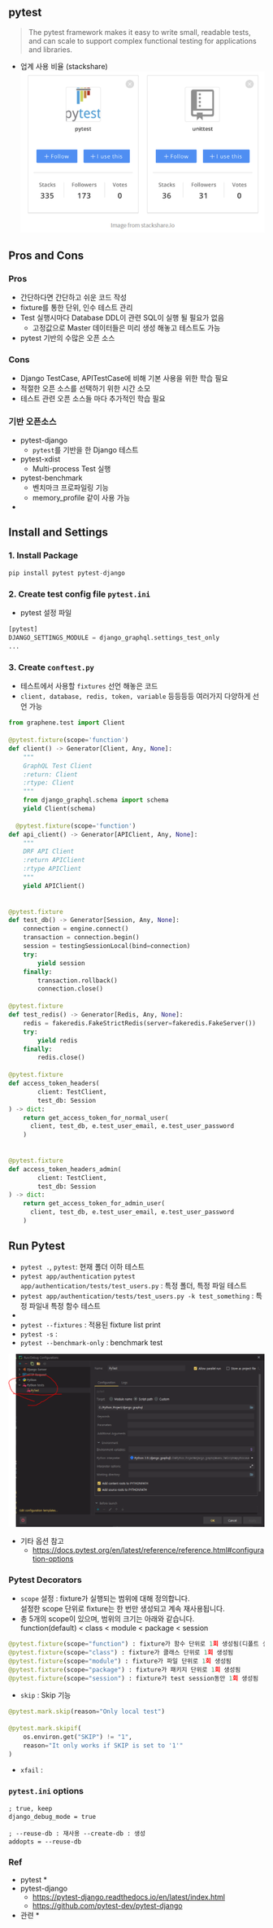 ## pytest
> The pytest framework makes it easy to write small, readable tests, and can scale to support complex functional testing for applications and libraries.

* 업계 사용 비율 (stackshare)
![](images/5b8335ff.png)

## Pros and Cons
### Pros
* 간단하다면 간단하고 쉬운 코드 작성
* fixture를 통한 단위, 인수 테스트 관리
* Test 실행시마다 Database DDL이 관련 SQL이 실행 될 필요가 없음
  * 고정값으로 Master 데이터들은 미리 생성 해놓고 테스트도 가능
* pytest 기반의 수많은 오픈 소스

### Cons
* Django TestCase, APITestCase에 비해 기본 사용을 위한 학습 필요
* 적절한 오픈 소스를 선택하기 위한 시간 소모 
* 테스트 관련 오픈 소스들 마다 추가적인 학습 필요

### 기반 오픈소스 
* pytest-django
  * `pytest`를 기반을 한 Django 테스트 
* pytest-xdist
  * Multi-process Test 실행 
* pytest-benchmark
  * 벤치마크 프로파일링 기능
  * memory_profile 같이 사용 가능
* 

## Install and Settings
### 1. Install Package
```python
pip install pytest pytest-django
```

### 2. Create test config file `pytest.ini`
* pytest 설정 파일
```python
[pytest]
DJANGO_SETTINGS_MODULE = django_graphql.settings_test_only
...
```

### 3. Create `conftest.py`
* 테스트에서 사용할 `fixtures` 선언 해놓은 코드
* `client, database, redis, token, variable` 등등등등 여러가지 다양하게 선언 가능

```python
from graphene.test import Client

@pytest.fixture(scope='function')
def client() -> Generator[Client, Any, None]:
    """
    GraphQL Test Client
    :return: Client
    :rtype: Client
    """
    from django_graphql.schema import schema
    yield Client(schema)

  @pytest.fixture(scope='function')
def api_client() -> Generator[APIClient, Any, None]:
    """
    DRF API Client
    :return APIClient
    :rtype APIClient
    """
    yield APIClient()


@pytest.fixture
def test_db() -> Generator[Session, Any, None]:
    connection = engine.connect()
    transaction = connection.begin()
    session = testingSessionLocal(bind=connection)
    try:
        yield session
    finally:
        transaction.rollback()
        connection.close()

@pytest.fixture
def test_redis() -> Generator[Redis, Any, None]:
    redis = fakeredis.FakeStrictRedis(server=fakeredis.FakeServer())
    try:
        yield redis
    finally:
        redis.close()

@pytest.fixture
def access_token_headers(
        client: TestClient, 
        test_db: Session
) -> dict:
    return get_access_token_for_normal_user(
      client, test_db, e.test_user_email, e.test_user_password
    )


@pytest.fixture
def access_token_headers_admin(
        client: TestClient, 
        test_db: Session
) -> dict:
    return get_access_token_for_admin_user(
      client, test_db, e.test_user_email, e.test_user_password
    )
```


## Run Pytest 
* `pytest .`, `pytest`: 현재 폴더 이하 테스트
* `pytest app/authentication` `pytest app/authentication/tests/test_users.py` : 특정 폴더, 특정 파일 테스트   
* `pytest app/authentication/tests/test_users.py -k test_something` : 특정 파일내 특정 함수 테스트
* 
* `pytest --fixtures` : 적용된 fixture list print
* `pytest -s` : 
* `pytest --benchmark-only` : benchmark test

![](images/930dad6c.png)

* 기타 옵션 참고 
  * https://docs.pytest.org/en/latest/reference/reference.html#configuration-options


### Pytest Decorators
* `scope` 설정 : fixture가 실행되는 범위에 대해 정의합니다.  
  설정한 scope 단위로 fixture는 한 번만 생성되고 계속 재사용됩니다.
* 총 5개의 scope이 있으며, 범위의 크기는 아래와 같습니다.   
  function(default) < class < module < package < session

```python
@pytest.fixture(scope="function") : fixture가 함수 단위로 1회 생성됨(디폴트 설정으로, @pytest.fixture 와 같습니다.)
@pytest.fixture(scope="class") : fixture가 클래스 단위로 1회 생성됨
@pytest.fixture(scope="module") : fixture가 파일 단위로 1회 생성됨
@pytest.fixture(scope="package") : fixture가 패키지 단위로 1회 생성됨
@pytest.fixture(scope="session") : fixture가 test session동안 1회 생성됨
```


* `skip` : Skip 기능 
```python
@pytest.mark.skip(reason="Only local test")

@pytest.mark.skipif(
    os.environ.get("SKIP") != "1", 
    reason="It only works if SKIP is set to '1'"
)
```

* `xfail` : 


### `pytest.ini` options
```shell
; true, keep
django_debug_mode = true

; --reuse-db : 재사용 --create-db : 생성
addopts = --reuse-db 
```



### Ref
* pytest
  * 
* pytest-django
  * https://pytest-django.readthedocs.io/en/latest/index.html
  * https://github.com/pytest-dev/pytest-django
* 관련 
  * 